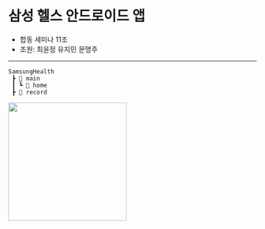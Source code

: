# 삼성 헬스 안드로이드 앱

- 합동 세미나 11조
- 조원: 최윤정 유지민 문명주

----

```
SamsungHealth
 ┣ 📂 main
 ┃ ┗ 📂 home
 ┣ 📂 record
```

<img src="https://user-images.githubusercontent.com/33388801/169689590-3919face-5258-42c2-8f64-71805fbe1c50.gif" width=240/>
